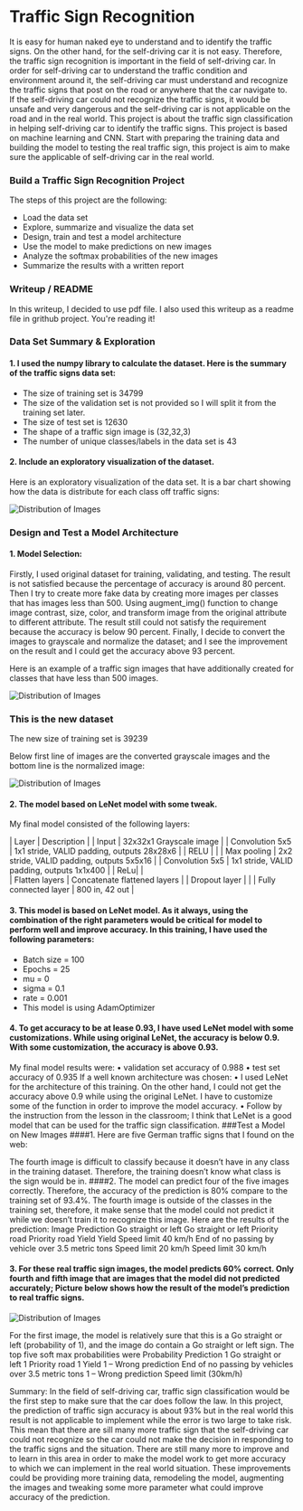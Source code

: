 # Traffic Sign Recognition

  It is easy for human naked eye to understand and to identify the traffic signs. On the other hand, for the self-driving car it is not easy. Therefore, the traffic sign recognition is important in the field of self-driving car. In order for self-driving car to understand the traffic condition and environment around it, the self-driving car must understand and recognize the traffic signs that post on the road or anywhere that the car navigate to.  If the self-driving car could not recognize the traffic signs, it would be unsafe and very dangerous and the self-driving car is not applicable on the road and in the real world. 
This project is about the traffic sign classification in helping self-driving car to identify the traffic signs. This project is based on machine learning and CNN. Start with preparing the training data and building the model to testing the real traffic sign, this project is aim to make sure the applicable of self-driving car in the real world. 

### Build a Traffic Sign Recognition Project
The steps of this project are the following:
- Load the data set 
- Explore, summarize and visualize the data set
- Design, train and test a model architecture
- Use the model to make predictions on new images
- Analyze the softmax probabilities of the new images
- Summarize the results with a written report

### Writeup / README
In this writeup, I decided to use pdf file. I also used this writeup as a readme file in grithub project. You're reading it!
### Data Set Summary & Exploration 
#### 1. I used the numpy library to calculate the dataset. Here is the summary of the traffic signs data set:
- The size of training set is 34799
- The size of the validation set is not provided so I will split it from the training set later.
- The size of test set is 12630
- The shape of a traffic sign image is (32,32,3)
- The number of unique classes/labels in the data set is 43
#### 2. Include an exploratory visualization of the dataset.
Here is an exploratory visualization of the data set. It is a bar chart showing how the data is distribute for each class off traffic signs:

![Distribution of Images](https://github.com/loynin/Traffic_Sign_Classifier/blob/master/graph1.png)

### Design and Test a Model Architecture

#### 1. Model Selection:

Firstly, I used original dataset for training, validating, and testing. The result is not satisfied because the percentage of accuracy is around 80 percent. Then I try to create more fake data by creating more images per classes that has images less than 500. Using augment_img() function to change image contrast, size, color, and transform image from the original attribute to different attribute. The result still could not satisfy the requirement because the accuracy is below 90 percent. Finally, I decide to convert the images to grayscale and normalize the dataset; and I see the improvement on the result and I could get the accuracy above 93 percent.

Here is an example of a traffic sign images that have additionally created for classes that have less than 500 images.

![Distribution of Images](https://github.com/loynin/Traffic_Sign_Classifier/blob/master/augment_image.jpg)

### This is the new dataset
  
The new size of training set is 39239

Below first line of images are the converted grayscale images and the bottom line is the normalized image:

![Distribution of Images](https://github.com/loynin/Traffic_Sign_Classifier/blob/master/graph3.png)
 

#### 2. The model based on LeNet model with some tweak. 
My final model consisted of the following layers:

| Layer | Description |
| Input | 32x32x1 Grayscale image |
| Convolution 5x5 |	1x1 stride, VALID padding, outputs 28x28x6 |
| RELU |	|
| Max pooling |	2x2 stride, VALID padding, outputs 5x5x16 |
| Convolution 5x5 |	1x1 stride, VALID padding, outputs 1x1x400 |
| ReLu| |	
| Flatten layers |	Concatenate flattened layers |
| Dropout layer |	|
| Fully connected layer |	800 in, 42 out |

#### 3. This model is based on LeNet model. As it always, using the combination of the right parameters would be critical for model to perform well and improve accuracy. In this training, I have used the following parameters:
- 	Batch size = 100 
- 	Epochs = 25 
- 	mu = 0 
- 	sigma = 0.1
- 	rate = 0.001
- 	This model is using AdamOptimizer

#### 4. To get accuracy to be at lease 0.93, I have used LeNet model with some customizations. While using original LeNet, the accuracy is below 0.9. With some customization, the accuracy is above 0.93.

My final model results were:
•	validation set accuracy of 0.988
•	test set accuracy of 0.935
If a well known architecture was chosen:
•	I used LeNet for the architecture of this training. On the other hand, I could not get the accuracy above 0.9 while using the original LeNet. I have to customize some of the function in order to improve the model accuracy.
•	Follow by the instruction from the lesson in the classroom; I think that LeNet is a good model that can be used for the traffic sign classification.
###Test a Model on New Images
####1. Here are five German traffic signs that I found on the web:
         
The fourth image is difficult to classify because it doesn’t have in any class in the training dataset. Therefore, the training doesn’t know what class is the sign would be in.
####2. The model can predict four of the five images correctly. Therefore, the accuracy of the prediction is 80% compare to the training set of 93.4%. The fourth image is outside of the classes in the training set, therefore, it make sense that the model could not predict it while we doesn’t train it to recognize this image. 
Here are the results of the prediction:
Image	Prediction
Go straight or left	Go straight or left
Priority road	Priority road
Yield	Yield
Speed limit 40 km/h	End of no passing by vehicle over 3.5 metric tons
Speed limit 20 km/h	Speed limit 30 km/h

#### 3. For these real traffic sign images, the model predicts 60% correct. Only fourth and fifth image that are images that the model did not predicted accurately; Picture below shows how the result of the model’s prediction to real traffic signs. 

![Distribution of Images](https://github.com/loynin/Traffic_Sign_Classifier/blob/master/graph4.png)

For the first image, the model is relatively sure that this is a Go straight or left (probability of 1), and the image do contain a Go straight or left sign. The top five soft max probabilities were
Probability	Prediction
1	Go straight or left
1	Priority road
1	Yield
1 – Wrong prediction	End of no passing by vehicles over 3.5 metric tons
1 – Wrong prediction	Speed limit (30km/h)

Summary: 
In the field of self-driving car, traffic sign classification would be the first step to make sure that the car does follow the law. In this project, the prediction of traffic sign accuracy is about 93% but in the real world this result is not applicable to implement while the error is two large to take risk. This mean that there are sill many more traffic sign that the self-driving car could not recognize so the car could not make the decision in responding to the traffic signs and the situation. There are still many more to improve and to learn in this area in order to make the model work to get more accuracy to which we can implement in the real world situation. These improvements could be providing more training data, remodeling the model, augmenting the images and tweaking some more parameter what could improve accuracy of the prediction.
